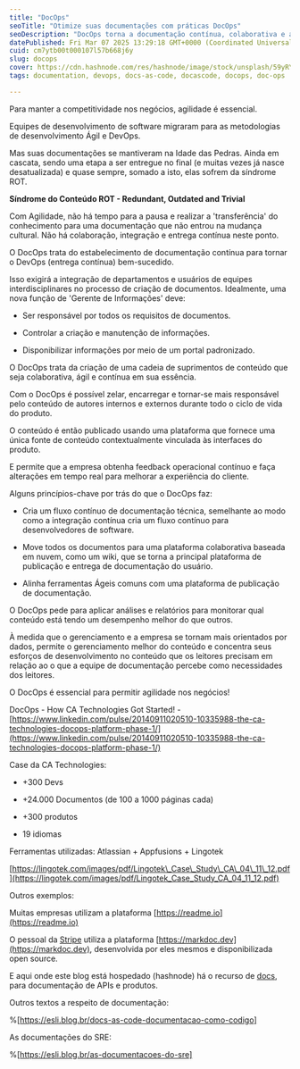 ```yaml
---
title: "DocOps"
seoTitle: "Otimize suas documentações com práticas DocOps"
seoDescription: "DocOps torna a documentação contínua, colaborativa e ágil, alinhada ao DevOps, melhorando a experiência do cliente e a eficiência"
datePublished: Fri Mar 07 2025 13:29:18 GMT+0000 (Coordinated Universal Time)
cuid: cm7ytb00t000107l57b668j6y
slug: docops
cover: https://cdn.hashnode.com/res/hashnode/image/stock/unsplash/59yRYIHWtzY/upload/60ced7bfd45464f21867aa1d5c46a199.jpeg
tags: documentation, devops, docs-as-code, docascode, docops, doc-ops

---
```


Para manter a competitividade nos negócios, agilidade é essencial.

Equipes de desenvolvimento de software migraram para as metodologias de desenvolvimento Ágil e DevOps.

Mas suas documentações se mantiveram na Idade das Pedras. Ainda em cascata, sendo uma etapa a ser entregue no final (e muitas vezes já nasce desatualizada) e quase sempre, somado a isto, elas sofrem da síndrome ROT.

**Síndrome do Conteúdo ROT - Redundant, Outdated and Trivial**

Com Agilidade, não há tempo para a pausa e realizar a 'transferência' do conhecimento para uma documentação que não entrou na mudança cultural. Não há colaboração, integração e entrega contínua neste ponto.

O DocOps trata do estabelecimento de documentação contínua para tornar o DevOps (entrega contínua) bem-sucedido.

Isso exigirá a integração de departamentos e usuários de equipes interdisciplinares no processo de criação de documentos. Idealmente, uma nova função de 'Gerente de Informações' deve:

* Ser responsável por todos os requisitos de documentos.
    
* Controlar a criação e manutenção de informações.
    
* Disponibilizar informações por meio de um portal padronizado.
    

O DocOps trata da criação de uma cadeia de suprimentos de conteúdo que seja colaborativa, ágil e contínua em sua essência.

Com o DocOps é possível zelar, encarregar e tornar-se mais responsável pelo conteúdo de autores internos e externos durante todo o ciclo de vida do produto.

O conteúdo é então publicado usando uma plataforma que fornece uma única fonte de conteúdo contextualmente vinculada às interfaces do produto.

E permite que a empresa obtenha feedback operacional contínuo e faça alterações em tempo real para melhorar a experiência do cliente.

Alguns princípios-chave por trás do que o DocOps faz:

* Cria um fluxo contínuo de documentação técnica, semelhante ao modo como a integração contínua cria um fluxo contínuo para desenvolvedores de software.
    
* Move todos os documentos para uma plataforma colaborativa baseada em nuvem, como um wiki, que se torna a principal plataforma de publicação e entrega de documentação do usuário.
    
* Alinha ferramentas Ágeis comuns com uma plataforma de publicação de documentação.
    

O DocOps pede para aplicar análises e relatórios para monitorar qual conteúdo está tendo um desempenho melhor do que outros.

À medida que o gerenciamento e a empresa se tornam mais orientados por dados, permite o gerenciamento melhor do conteúdo e concentra seus esforços de desenvolvimento no conteúdo que os leitores precisam em relação ao o que a equipe de documentação percebe como necessidades dos leitores.

O DocOps é essencial para permitir agilidade nos negócios!

DocOps - How CA Technologies Got Started! - [https://www.linkedin.com/pulse/20140911020510-10335988-the-ca-technologies-docops-platform-phase-1/](https://www.linkedin.com/pulse/20140911020510-10335988-the-ca-technologies-docops-platform-phase-1/)

Case da CA Technologies:

* +300 Devs
    
* +24.000 Documentos (de 100 a 1000 páginas cada)
    
* +300 produtos
    
* 19 idiomas
    

Ferramentas utilizadas: Atlassian + Appfusions + Lingotek

[https://lingotek.com/images/pdf/Lingotek\_Case\_Study\_CA\_04\_11\_12.pdf](https://lingotek.com/images/pdf/Lingotek_Case_Study_CA_04_11_12.pdf)

Outros exemplos:

Muitas empresas utilizam a plataforma [https://readme.io](https://readme.io)

O pessoal da [Stripe](https://stripe.com/docs) utiliza a plataforma [https://markdoc.dev](https://markdoc.dev), desenvolvida por eles mesmos e disponibilizada open source.

E aqui onde este blog está hospedado (hashnode) há o recurso de [docs](https://hashnode.com/products/docs), para documentação de APIs e produtos.

Outros textos a respeito de documentação:

%[https://esli.blog.br/docs-as-code-documentacao-como-codigo] 

As documentações do SRE:

%[https://esli.blog.br/as-documentacoes-do-sre]